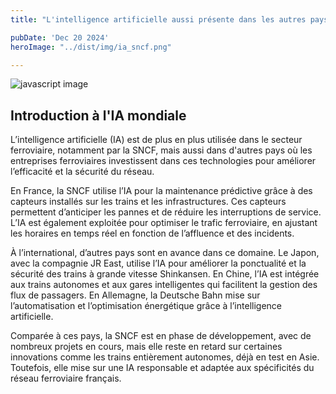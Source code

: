 ```yaml
---
title: "L'intelligence artificielle aussi présente dans les autres pays ?"

pubDate: 'Dec 20 2024'
heroImage: "../dist/img/ia_sncf.png"

---
```


![javascript image](/dist/img/sncf-group-gpt.png)

## Introduction à l'IA mondiale

L’intelligence artificielle (IA) est de plus en plus utilisée dans le secteur ferroviaire, notamment par la SNCF, mais aussi dans d'autres pays où les entreprises ferroviaires investissent dans ces technologies pour améliorer l’efficacité et la sécurité du réseau.



En France, la SNCF utilise l’IA pour la maintenance prédictive grâce à des capteurs installés sur les trains et les infrastructures. Ces capteurs permettent d’anticiper les pannes et de réduire les interruptions de service. L’IA est également exploitée pour optimiser le trafic ferroviaire, en ajustant les horaires en temps réel en fonction de l’affluence et des incidents.

À l’international, d’autres pays sont en avance dans ce domaine. Le Japon, avec la compagnie JR East, utilise l’IA pour améliorer la ponctualité et la sécurité des trains à grande vitesse Shinkansen. En Chine, l’IA est intégrée aux trains autonomes et aux gares intelligentes qui facilitent la gestion des flux de passagers. En Allemagne, la Deutsche Bahn mise sur l’automatisation et l’optimisation énergétique grâce à l’intelligence artificielle.

Comparée à ces pays, la SNCF est en phase de développement, avec de nombreux projets en cours, mais elle reste en retard sur certaines innovations comme les trains entièrement autonomes, déjà en test en Asie. Toutefois, elle mise sur une IA responsable et adaptée aux spécificités du réseau ferroviaire français.
